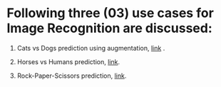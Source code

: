 # Following three (03) use cases for Image Recognition are discussed: 

1. Cats vs Dogs prediction using augmentation, 
[link](https://github.com/sumonhn22/ImageRecognition/blob/main/ImageRecognition/Cats_Dogs_aug_validation.ipynb) .

2. Horses vs Humans prediction, 
[link](https://github.com/sumonhn22/ImageRecognition/blob/main/ImageRecognition/Horses_v_humans_augmentation.ipynb).

3. Rock-Paper-Scissors prediction,
[link](https://github.com/sumonhn22/ImageRecognition/blob/main/ImageRecognition/Rock-Paper-Scissors_CNN.ipynb).








